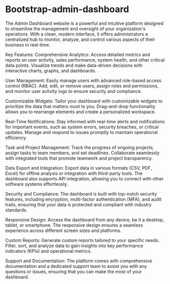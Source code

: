 # Bootstrap-admin-dashboard
The Admin Dashboard website is a powerful and intuitive platform designed to streamline the management and oversight of your organization's operations. With a clean, modern interface, it offers administrators a centralized hub to monitor, analyze, and control various aspects of their business in real-time.

Key Features:
Comprehensive Analytics: Access detailed metrics and reports on user activity, sales performance, system health, and other critical data points. Visualize trends and make data-driven decisions with interactive charts, graphs, and dashboards.

User Management: Easily manage users with advanced role-based access control (RBAC). Add, edit, or remove users, assign roles and permissions, and monitor user activity logs to ensure security and compliance.

Customizable Widgets: Tailor your dashboard with customizable widgets to prioritize the data that matters most to you. Drag-and-drop functionality allows you to rearrange elements and create a personalized workspace.

Real-Time Notifications: Stay informed with real-time alerts and notifications for important events, such as system errors, security breaches, or critical updates. Manage and respond to issues promptly to maintain operational efficiency.

Task and Project Management: Track the progress of ongoing projects, assign tasks to team members, and set deadlines. Collaborate seamlessly with integrated tools that promote teamwork and project transparency.

Data Export and Integration: Export data in various formats (CSV, PDF, Excel) for offline analysis or integration with third-party tools. The dashboard also supports API integration, allowing you to connect with other software systems effortlessly.

Security and Compliance: The dashboard is built with top-notch security features, including encryption, multi-factor authentication (MFA), and audit trails, ensuring that your data is protected and compliant with industry standards.

Responsive Design: Access the dashboard from any device, be it a desktop, tablet, or smartphone. The responsive design ensures a seamless experience across different screen sizes and platforms.

Custom Reports: Generate custom reports tailored to your specific needs. Filter, sort, and analyze data to gain insights into key performance indicators (KPIs) and operational metrics.

Support and Documentation: The platform comes with comprehensive documentation and a dedicated support team to assist you with any questions or issues, ensuring that you can make the most of your dashboard.

